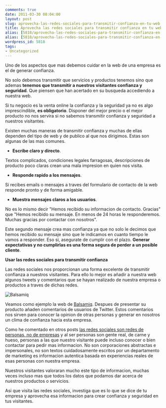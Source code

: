 ```yaml
---
comments: true
date: 2011-03-30 08:04:00
layout: post
slug: aprovecha-las-redes-sociales-para-transmitir-confianza-en-tu-web
title: Aprovecha las redes sociales para transmitir confianza en tu web
alias: [5818/aprovecha-las-redes-sociales-para-transmitir-confianza-en-tu-web/, 5818/aprovecha-las-redes-sociales-para-transmitir-confianza-en-tu-web]
alias: [5818/aprovecha-las-redes-sociales-para-transmitir-confianza-en-tu-web/, 5818/aprovecha-las-redes-sociales-para-transmitir-confianza-en-tu-web]
wordpress_id: 5818
tags:
- Uncategorized
---
```



    

Uno de los aspectos que mas debemos cuidar en la web de una empresa es el de generar confianza.






















No solo debemos transmitir que servicios y productos tenemos sino que ademas **tenemos que transmitir a nuestros visitantes confianza y seguridad**.  Que piensen que han acertado en su busqueda accediendo a nuestra web.







Si tu negocio es la venta online la confianza y la seguridad ya no es algo imprescindible, **es obligatorio**.  Disponer del mejor precio o el mejor producto no nos servira si no sabemos transmitir confianza y seguridad a nuestros visitantes.







Existen muchas maneras de transmitir confianza y muchas de ellas dependen del tipo de web y de publico al que nos dirigimos.  Estas son algunas de las mas comunes.







- **Escribe claro y directo**. 







Textos complicados, condiciones legales farragosas, descripciones de producto poco claras crean una mala impresion en quien nos visita.







- **Responde rapido a los mensajes**. 







Si recibes emails o mensajes a traves del formulario de contacto de la web responde pronto y de forma amigable.







- **Muestra mensajes claros a los usuarios**.







No es lo mismo decir "Hemos recibido su informacion de contacto.  Gracias" que "Hemos recibido su mensaje.  En menos de 24 horas le responderemos.  Muchas gracias por contactar con nosotros".







Este segundo mensaje crea mas confianza ya que no solo le decimos que hemos recibido su mensaje sino que le indicamos en cuanto tiempo le vamos a responder.  Eso si, asegurate de cumplir con el plazo.  **Generar expectativas y no cumplirlas es una forma segura de perder a un posible cliente**.







**Usar las redes sociales para transmitir confianza**







Las redes sociales nos proporcionan una forma excelente de transmitir confianza a nuestros visitantes.  Para ello lo mejor es añadir a nuestra web algunos tweets y comentarios que se hayan realizado de nuestra empresa o productos a traves de dichas redes.





![Balsamiq](http://blog.alvareznavarro.es/images/2011/06/balsamiq-scaled600.png?w=300)









Veamos como ejemplo la web de [Balsamiq](http://balsamiq.com/).  Despues de presentar su producto añaden comentarios de usuarios de Twitter.  Estos comentarios nos sirven para conocer la opinion de otras personas y generar en nosotros un clima de confianza hacia esta empresa.







Como he comentado en otros posts [las redes sociales son redes de personas, no de empresas](http://www.alvareznavarro.es/necesita-mi-empresa-tener-presencia-en-las-re) y al ser personas son gente real, de carne y hueso, personas a las que nuestro visitante puede incluso conocer o bien contactar para pedir mas informacion.  No son corporaciones abstractas e impersonales, no son textos cuidadosamente escritos por un departamento de marketing es informacion autentica basada en experiencias reales de esas personas con nuestra empresa.







Nuestros visitantes valoraran mucho este tipo de informacion, muchas veces incluso mas que todos los datos que podamos dar acerca de nuestros productos o servicios.







Asi que visita las redes sociales, investiga que es lo que se dice de tu empresa y aprovecha esa informacion para crear confianza y seguridad en tus visitantes.




















  
